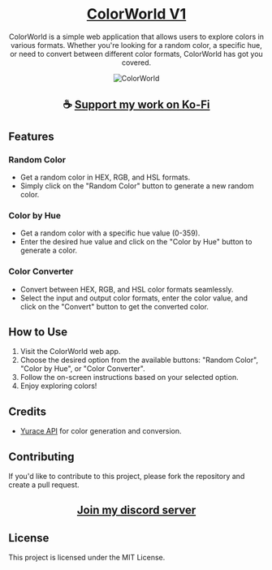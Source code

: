 <div align="center">

# [ColorWorld V1](https://thatsinewave.github.io/ColorWorld)

ColorWorld is a simple web application that allows users to explore colors in various formats. Whether you're looking for a random color, a specific hue, or need to convert between different color formats, ColorWorld has got you covered.

![ColorWorld](https://github.com/ThatSINEWAVE/ColorWorld/assets/133239148/23e44535-95a0-43f7-8543-19975fe858eb)

</div>

<div align="center">

## ☕ [Support my work on Ko-Fi](https://ko-fi.com/thatsinewave)

</div>

## Features

### Random Color
- Get a random color in HEX, RGB, and HSL formats.
- Simply click on the "Random Color" button to generate a new random color.

### Color by Hue
- Get a random color with a specific hue value (0-359).
- Enter the desired hue value and click on the "Color by Hue" button to generate a color.

### Color Converter
- Convert between HEX, RGB, and HSL color formats seamlessly.
- Select the input and output color formats, enter the color value, and click on the "Convert" button to get the converted color.

## How to Use

1. Visit the ColorWorld web app.
2. Choose the desired option from the available buttons: "Random Color", "Color by Hue", or "Color Converter".
3. Follow the on-screen instructions based on your selected option.
4. Enjoy exploring colors!

## Credits

- [Yurace API](https://x-colors.yurace.pro/api) for color generation and conversion.

## Contributing
If you'd like to contribute to this project, please fork the repository and create a pull request.

<div align="center">

## [Join my discord server](https://discord.gg/2nHHHBWNDw)

</div>

## License
This project is licensed under the MIT License.
